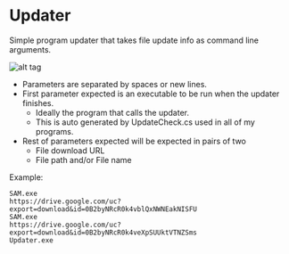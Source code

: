 # Updater
Simple program updater that takes file update info as command line arguments. 

![alt tag](http://i.imgur.com/FztHxfx.png)

* Parameters are separated by spaces or new lines. 
* First parameter expected is an executable to be run when the updater finishes.
	- Ideally the program that calls the updater.
	- This is auto generated by UpdateCheck.cs used in all of my programs. 
* Rest of parameters expected will be expected in pairs of two
	- File download URL
	- File path and/or File name
	
Example:

```
SAM.exe
https://drive.google.com/uc?export=download&id=0B2byNRcR0k4vblQxNWNEakNISFU
SAM.exe
https://drive.google.com/uc?export=download&id=0B2byNRcR0k4veXpSUUktVTNZSms
Updater.exe
```